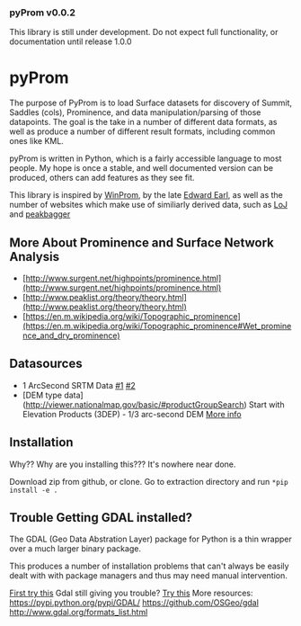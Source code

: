 ### pyProm v0.0.2


This library is still under development. Do not expect full functionality, or documentation until release 1.0.0

pyProm
======

The purpose of PyProm is to load Surface datasets for discovery of Summit, Saddles (cols),
Prominence, and data manipulation/parsing of those datapoints. The goal is the take in a number of
different data formats, as well as produce a number of different result formats, including common
ones like KML.

pyProm is written in Python, which is a fairly accessible language to most people. My hope is once 
a stable, and well documented version can be produced, others can add features as they see fit.

This library is inspired by [WinProm](https://github.com/edwardearl/winprom), by the late [Edward Earl](http://peakbagger.com/climber/climber.aspx?cid=601), as well as the number of websites
which make use of similiarly derived data, such as [LoJ](listsofjohn.com) and [peakbagger](peakbagger.com)

More About Prominence and Surface Network Analysis
--------------------------------------------------

* [http://www.surgent.net/highpoints/prominence.html](http://www.surgent.net/highpoints/prominence.html)
* [http://www.peaklist.org/theory/theory.html](http://www.peaklist.org/theory/theory.html)
* [https://en.m.wikipedia.org/wiki/Topographic_prominence](https://en.m.wikipedia.org/wiki/Topographic_prominence#Wet_prominence_and_dry_prominence)

Datasources
-----------
* 1 ArcSecond SRTM Data [#1](https://dds.cr.usgs.gov/srtm/version1/United_States_1arcsec/1arcsec/) [#2](https://dds.cr.usgs.gov/srtm/version2_1/SRTM1/)
* [DEM type data] (http://viewer.nationalmap.gov/basic/#productGroupSearch) Start with Elevation Products (3DEP) - 1/3 arc-second DEM [More info](http://www.digitalpreservation.gov/formats/fdd/fdd000281.shtml)

Installation
------------
Why?? Why are you installing this??? It's nowhere near done.

Download zip from github, or clone.
Go to extraction directory and run `*pip install -e .`


Trouble Getting GDAL installed?
-------------------------------
The GDAL (Geo Data Abstration Layer) package for Python is a thin wrapper over a much larger binary package.

This produces a number of installation problems that can't always be easily dealt with with package managers
and thus may need manual intervention.

[First try this](http://www.sarasafavi.com/installing-gdalogr-on-ubuntu.html)
Gdal still giving you trouble? [Try this](http://gis.stackexchange.com/questions/9553/installing-gdal-and-ogr-for-pythonround)
More resources:
https://pypi.python.org/pypi/GDAL/
https://github.com/OSGeo/gdal
http://www.gdal.org/formats_list.html



